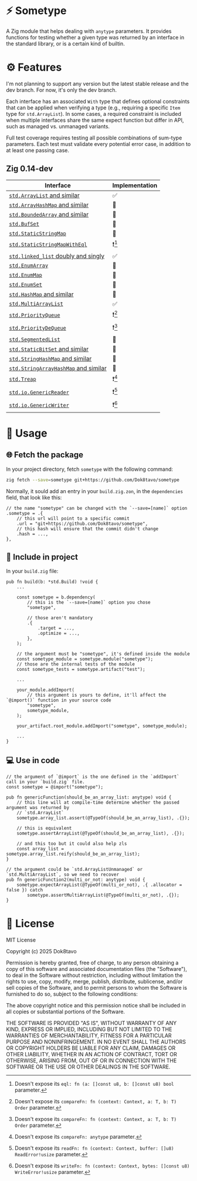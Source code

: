 # ⚡ Sometype

A Zig module that helps dealing with `anytype` parameters. It provides functions for testing 
whether a given type was returned by an interface in the standard library, or is a certain kind of
builtin.


# ⚙️ Features

I'm not planning to support any version but the latest stable release and the dev branch. For now,
it's only the dev branch.

Each interface has an associated `With` type that defines optional constraints that can be applied
when verifying a type (e.g., requiring a specific `Item` type for `std.ArrayList`). In some cases, a
required constraint is included when multiple interfaces share the same expect function but differ
in API, such as managed vs. unmanaged variants.

Full test coverage requires testing all possible combinations of sum-type parameters. Each test must validate every potential error case, in addition to at least one passing case.

## Zig 0.14-dev

| Interface                                                                                                                    | Implementation |
|------------------------------------------------------------------------------------------------------------------------------|----------------|
| [`std.ArrayList` and similar](https://ziglang.org/documentation/master/std/#std.array_list)                                  | ✅              |
| [`std.ArrayHashMap` and similar](https://ziglang.org/documentation/master/std/#std.array_hash_map.ArrayHashMapWithAllocator) | 🚫             |
| [`std.BoundedArray` and similar](https://ziglang.org/documentation/master/std/#std.bounded_array)                            | 🚫             |
| [`std.BufSet`](https://ziglang.org/documentation/master/std/#std.buf_set.BufSet)                                             | 🚫             |
| [`std.StaticStringMap`](https://ziglang.org/documentation/master/std/#std.static_string_map.StaticStringMap)                 | 🚫             |
| [`std.StaticStringMapWithEql`](https://ziglang.org/documentation/master/std/#std.static_string_map.StaticStringMapWithEql)   | ❗[^1]          |
| [`std.linked_list` doubly and singly](https://ziglang.org/documentation/master/std/#std.linked_list)                         | ✅              |
| [`std.EnumArray`](https://ziglang.org/documentation/master/std/#std.enums.EnumArray)                                         | 🚫             |
| [`std.EnumMap`](https://ziglang.org/documentation/master/std/#std.enums.EnumMap)                                             | 🚫             |
| [`std.EnumSet`](https://ziglang.org/documentation/master/std/#std.enums.EnumSet)                                             | 🚫             |
| [`std.HashMap` and similar](https://ziglang.org/documentation/master/std/#std.hash_map.HashMap)                              | 🚧             |
| [`std.MultiArrayList`](https://ziglang.org/documentation/master/std/#std.multi_array_list.MultiArrayList)                    | ✅              |
| [`std.PriorityQueue`](https://ziglang.org/documentation/master/std/#std.priority_queue.PriorityQueue)                        | ❗[^2]          |
| [`std.PriorityDeQueue`](https://ziglang.org/documentation/master/std/#std.priority_dequeue.PriorityDequeue)                  | ❗[^2]          |
| [`std.SegmentedList`](https://ziglang.org/documentation/master/std/#std.segmented_list.SegmentedList)                        | 🚫             |
| [`std.StaticBitSet` and similar](https://ziglang.org/documentation/master/std/#std.bit_set)                                  | 🚫             |
| [`std.StringHashMap` and similar](https://ziglang.org/documentation/master/std/#std.hash_map.StringHashMap)                  | 🚫             |
| [`std.StringArrayHashMap` and similar](https://ziglang.org/documentation/master/std/#std.array_hash_map.StringArrayHashMap)  | 🚫             |
| [`std.Treap`](https://ziglang.org/documentation/master/std/#std.treap.Treap)                                                 | ❗[^3]          |
| [`std.io.GenericReader`](https://ziglang.org/documentation/master/std/#std.io.GenericReader)                                 | ❗[^4]          |
| [`std.io.GenericWriter`](https://ziglang.org/documentation/master/std/#std.io.GenericWriter)                                 | ❗[^5]          |

[^1]: Doesn't expose its `eql: fn (a: []const u8, b: []const u8) bool` parameter.
[^2]: Doesn't expose its `compareFn: fn (context: Context, a: T, b: T) Order` parameter.
[^3]: Doesn't expose its `compareFn: anytype` parameter.
[^4]: Doesn't expose its `readFn: fn (context: Context, buffer: []u8) ReadError!usize` parameter.
[^5]: Doesn't expose its `writeFn: fn (context: Context, bytes: []const u8) WriteError!usize` parameter.


# 📝 Usage

## 🌐 Fetch the package

In your project directory, fetch `sometype` with the following command:

```sh
zig fetch --save=sometype git+https://github.com/Dok8tavo/sometype
```

Normally, it sould add an entry in your `build.zig.zon`, in the `dependencies` field, that look like this:

```zig
// the name "sometype" can be changed with the `--save=[name]` option
.sometype = .{
    // this url will point to a specific commit
    .url = "git+https://github.com/Dok8tavo/sometype",
    // this hash will ensure that the commit didn't change
    .hash = ...,
},
```

## 📁 Include in project

In your `build.zig` file:

```zig
pub fn build(b: *std.Build) !void {
    ...

    const sometype = b.dependency(
        // this is the `--save=[name]` option you chose
        "sometype",

        // those aren't mandatory
        .{
            .target = ...,
            .optimize = ...,
        },
    );

    // the argument must be "sometype", it's defined inside the module
    const sometype_module = sometype.module("sometype");
    // those are the internal tests of the module
    const sometype_tests = sometype.artifact("test");

    ...

    your_module.addImport(
        // this argument is yours to define, it'll affect the `@import()` function in your source code
        "sometype", 
        sometype_module,
    );

    your_artifact.root_module.addImport("sometype", sometype_module);

    ...
}
```

## 💻 Use in code

```zig
// the argument of `@import` is the one defined in the `addImport` call in your `build.zig` file.
const sometype = @import("sometype");

pub fn genericFunction(should_be_an_array_list: anytype) void {
    // this line will at compile-time determine whether the passed argument was returned by
    // `std.ArrayList`
    sometype.array_list.assert(@TypeOf(should_be_an_array_list), .{});

    // this is equivalent
    sometype.assertArrayList(@TypeOf(should_be_an_array_list), .{});

    // and this too but it could also help zls
    const array_list = sometype.array_list.reify(should_be_an_array_list);
}

// the argument could be `std.ArrayListUnmanaged` or `std.MultiArrayList`, so we need to recover
pub fn genericFunction2(multi_or_not: anytype) void {
    sometype.expectArrayList(@TypeOf(multi_or_not), .{ .allocator = false }) catch
        sometype.assertMultiArrayList(@TypeOf(multi_or_not), .{});
}
```


# 📃 License

MIT License

Copyright (c) 2025 Dok8tavo

Permission is hereby granted, free of charge, to any person obtaining a copy
of this software and associated documentation files (the "Software"), to deal
in the Software without restriction, including without limitation the rights
to use, copy, modify, merge, publish, distribute, sublicense, and/or sell
copies of the Software, and to permit persons to whom the Software is
furnished to do so, subject to the following conditions:

The above copyright notice and this permission notice shall be included in all
copies or substantial portions of the Software.

THE SOFTWARE IS PROVIDED "AS IS", WITHOUT WARRANTY OF ANY KIND, EXPRESS OR
IMPLIED, INCLUDING BUT NOT LIMITED TO THE WARRANTIES OF MERCHANTABILITY,
FITNESS FOR A PARTICULAR PURPOSE AND NONINFRINGEMENT. IN NO EVENT SHALL THE
AUTHORS OR COPYRIGHT HOLDERS BE LIABLE FOR ANY CLAIM, DAMAGES OR OTHER
LIABILITY, WHETHER IN AN ACTION OF CONTRACT, TORT OR OTHERWISE, ARISING FROM,
OUT OF OR IN CONNECTION WITH THE SOFTWARE OR THE USE OR OTHER DEALINGS IN THE
SOFTWARE.
